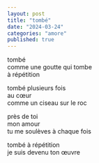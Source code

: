 ```yaml
---
layout: post
title: "tombé"
date: "2024-03-24"
categories: "amore"
published: true
---
```


tombé  
comme une goutte qui tombe  
à répétition  

tombé plusieurs fois  
au cœur  
comme un ciseau sur le roc  

près de toi  
mon amour  
tu me soulèves à chaque fois  

tombé à répétition  
je suis devenu ton œuvre  
